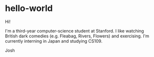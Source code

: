 # hello-world

Hi!

I'm a third-year computer-science student at Stanford. I like watching British dark comedies (e.g. Fleabag, Rivers, Flowers) and exercising. I'm currently interning in Japan and studying CS109.

Josh



